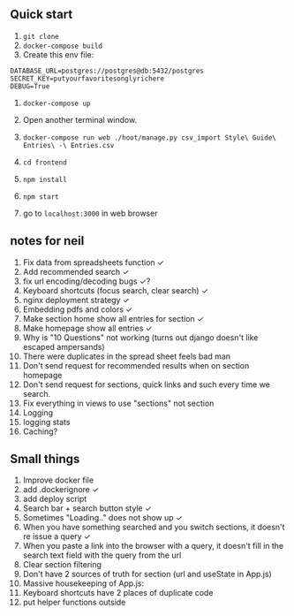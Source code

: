 ## Quick start
1. `git clone `
1. `docker-compose build`
1. Create this env file:
```
DATABASE_URL=postgres://postgres@db:5432/postgres
SECRET_KEY=putyourfavoritesonglyrichere
DEBUG=True
```
1. `docker-compose up`
1. Open another terminal window.
1. `docker-compose run web ./hoot/manage.py csv_import Style\ Guide\ Entries\ -\ Entries.csv`
 
1. `cd frontend`
1. `npm install`
1. `npm start`
1. go to `localhost:3000` in web browser

## notes for neil
1. Fix data from spreadsheets function   ✓
2. Add recommended search ✓
3. fix url encoding/decoding bugs ✓?
3. Keyboard shortcuts (focus search, clear search) ✓
4. nginx deployment strategy ✓
1. Embedding pdfs and colors ✓
1. Make section home show all entries for section ✓
1. Make homepage show all entries ✓
1. Why is "10 Questions" not working (turns out django doesn't like escaped ampersands)
1. There were duplicates in the spread sheet feels bad man
1. Don't send request for recommended results when on section homepage
1. Don't send request for sections, quick links and such every time we search.
1. Fix everything in views to use "sections" not section
1. Logging
1. logging stats
1. Caching?

## Small things
1. Improve docker file
2. add .dockerignore ✓
3. add deploy script
4. Search bar + search button style ✓
3. Sometimes "Loading.." does not show up ✓
1. When you have something searched and you switch sections, it doesn't re issue a query ✓
1. When you paste a link into the browser with a query, it doesn't fill in the search text field with the query from the url
1. Clear section filtering 
1. Don't have 2 sources of truth for section (url and useState in App.js)
1. Massive housekeeping of App.js:
  1. Keyboard shortcuts have 2 places of duplicate code
  1. put helper functions outside
